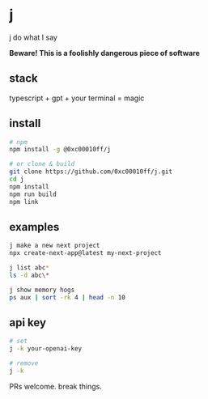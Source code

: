 # j

j do what I say

**Beware! This is a foolishly dangerous piece of software**

## stack

typescript + gpt + your terminal = magic

## install

```bash
# npm
npm install -g @0xc00010ff/j

# or clone & build
git clone https://github.com/0xc00010ff/j.git
cd j
npm install
npm run build
npm link
```

## examples

```bash
j make a new next project
npx create-next-app@latest my-next-project

j list abc*
ls -d abc\*

j show memory hogs
ps aux | sort -rk 4 | head -n 10
```

## api key

```bash
# set
j -k your-openai-key

# remove
j -k
```

PRs welcome. break things.
